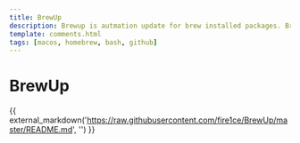 ```yaml
---
title: BrewUp
description: Brewup is autmation update for brew installed packages. Brewup uses GitHub as a "backup" of a config file which contains all installed Taps, Formulas, Casks and App Store Apps at your macOS.
template: comments.html
tags: [macos, homebrew, bash, github]
---
```


# BrewUp

<style>
  .md-typeset img {
    display: inline;
</style>

{{ external_markdown('https://raw.githubusercontent.com/fire1ce/BrewUp/master/README.md', '') }}
